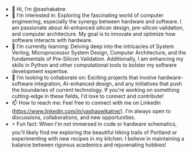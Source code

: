 - 👋 Hi, I’m @sashakatne
- 👀 I’m interested in: Exploring the fascinating world of computer engineering, especially the synergy between hardware and software. I am passionate about AI-enhanced silicon design, pre-silicon validation, and computer architecture. My goal is to innovate and optimize how software interacts with hardware.
- 🌱 I’m currently learning: Delving deep into the intricacies of System Verilog, Microprocessor System Design, Computer Architecture, and the fundamentals of Pre-Silicon Validation. Additionally, I am enhancing my skills in Python and other computational tools to bolster my software development expertise.
- 💞️ I’m looking to collaborate on: Exciting projects that involve hardware-software integration, AI-enhanced design, and any initiatives that push the boundaries of current technology. If you're working on something cutting-edge in these fields, I'd love to connect and contribute!
- 📫 How to reach me: Feel free to connect with me on LinkedIn (https://www.linkedin.com/in/yashaswikatne/). I'm always open to discussions, collaborations, and new opportunities.
- ⚡ Fun fact: When I'm not immersed in code or hardware schematics, you'll likely find me exploring the beautiful hiking trails of Portland or experimenting with new recipes in my kitchen. I believe in maintaining a balance between rigorous academics and rejuvenating hobbies!

<!---
sashakatne/sashakatne is a ✨ special ✨ repository because its `README.md` (this file) appears on your GitHub profile.
You can click the Preview link to take a look at your changes.
--->
